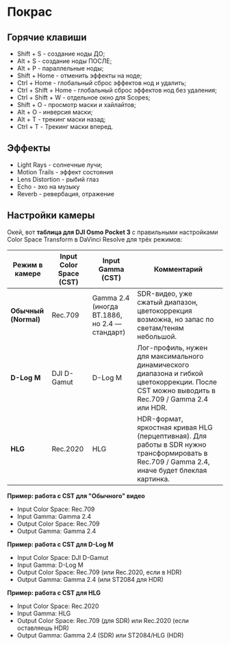 # Покрас
## Горячие клавиши
* Shift + S - создание ноды ДО;
* Alt + S - создание ноды ПОСЛЕ;
* Alt + P - параллельные ноды;
* Shift + Home - отменить эффекты на ноде;
* Ctrl + Home - глобальный сброс эффектов нод и удалить;
* Ctrl + Shift + Home - глобальный сброс эффектов нод без удаления;
* Ctrl + Shift + W - отдельное окно для Scopes;
* Shift + O - просмотр маски и хайлайтов;
* Alt + O - инверсия маски;
* Alt + T - трекинг маски назад;
* Ctrl + T - Трекинг маски вперед.

## Эффекты 
* Light Rays - солнечные лучи;
* Motion Trails - эффект состояния
* Lens Distortion - рыбий глаз
* Echo - эхо на музыку 
* Reverb - ревербация, отражение 
## Настройки камеры
Окей, вот **таблица для DJI Osmo Pocket 3** с правильными настройками Color Space Transform в DaVinci Resolve для трёх режимов:

|Режим в камере|Input Color Space (CST)|Input Gamma (CST)|Комментарий|
|---|---|---|---|
|**Обычный (Normal)**|Rec.709|Gamma 2.4 (иногда BT.1886, но 2.4 — стандарт)|SDR-видео, уже сжатый диапазон, цветокоррекция возможна, но запас по светам/теням небольшой.|
|**D-Log M**|DJI D-Gamut|D-Log M|Лог-профиль, нужен для максимального динамического диапазона и гибкой цветокоррекции. После CST можно выводить в Rec.709 / Gamma 2.4 или HDR.|
|**HLG**|Rec.2020|HLG|HDR-формат, яркостная кривая HLG (перцептивная). Для работы в SDR нужно трансформировать в Rec.709 / Gamma 2.4, иначе будет блеклая картинка.|

**Пример: работа с CST для "Обычного" видео**
- Input Color Space: Rec.709
- Input Gamma: Gamma 2.4
- Output Color Space: Rec.709
- Output Gamma: Gamma 2.4

**Пример: работа с CST для D-Log M**
- Input Color Space: DJI D-Gamut
- Input Gamma: D-Log M
- Output Color Space: Rec.709 (или Rec.2020, если в HDR)
- Output Gamma: Gamma 2.4 (или ST2084 для HDR)

**Пример: работа с CST для HLG**
- Input Color Space: Rec.2020
- Input Gamma: HLG
- Output Color Space: Rec.709 (для SDR) или Rec.2020 (если оставляешь HDR)
- Output Gamma: Gamma 2.4 (SDR) или ST2084/HLG (HDR)